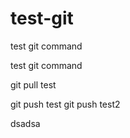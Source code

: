 # test-git

test git command

test git command

git pull test

git push test
git push test2


dsadsa